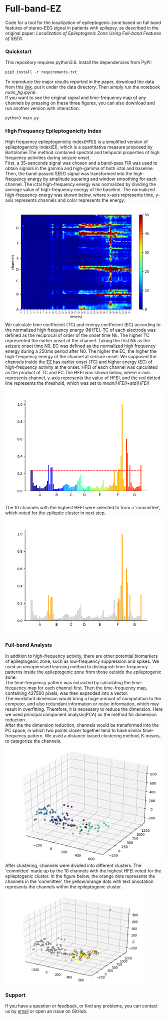 # Full-band-EZ
Code for a tool for the localization of epileptogenic zone based on full band features of stereo-EEG signal in patients with epilepsy, as described in the original paper: *Localization of Epileptogenic Zone Using Full-band Features of SEEG*.
### Quickstart
This repository requires python3.6. Install the dependencies from PyPI:
```python
pip3 install -r requirements.txt
```
To reproduce the major results reported in the paper, download the data from this [link](https://github.com/TongZhh/BrainQuake/raw/master/data). put it under the data directory. Then simply run the notebook *main_fig.ipynb*.<br>
If you want to see the original signal and time-frequency map of any channels by pressing on these three figures, you can also download and run another version with interaction:
```python
python3 main.py
```
### High Frequency Epileptogenicity Index
High frequency epileptogenicity index(HFEI) is a simplified version of epileptogenicity index(EI), which is a quantitative measure proposed by Bartolomei.The method combined spectral and temporal properties of high frequency activities during seizure onset. <br>
First, a 35-senconds signal was chosen and a band-pass FIR was used to obtain signals in the gamma and high-gamma of both ictal and baseline. Then, the band-passed SEEG signal was transformed into the high-frequency energy by amplitude squaring and window smoothing for each channel. The ictal high-frequency energy was normalized by dividing the average value of high-frequency energy of the baseline. The normalized high-frequency energy was shown below, where x-axis represents time, y-axis represents channels and color represents the energy:<br>
![](Assets/HFER.png)<br>
We calculate time coefficient (TC) and energy coefficient (EC) according to the normalized high frequency energy (NHFE). TC of each electrode was defined as the reciprocal of order of the onset time Nk. The higher TC represented the earlier onset of the channel. Taking the first Nk as the seizure onset time N0, EC was defined as the normalized high frequency energy during a 250ms period after N0. The higher the EC, the higher the high-frequency energy of the channel at seizure onset. We supposed the channels inside the EZ has earlier onset (TC) and higher energy (EC) of high-frequency activity at the onset. HFEI of each channel was calculated as the product of TC and EC.The HFEI was shown below, where x-axis represents channel, y-axis represents the value of HFEI, and the red dotted line represents the threshold, which was set to *mean(HFEI)+std(HFEI)*<br>
![](Assets/HFEI.png)<br>
The 10 channels with the highest HFEI were selected to form a 'committee', which voted for the epileptic cluster in next step.<br>
![](Assets/HFEI_top_10.png)<br>
### Full-band Analysis
In addition to high-frequency activity, there are other potential biomarkers of epileptogenic zone, such as low-frequency suppression and spikes. We used an unsupervised learning method to distinguish time-frequency patterns inside the epileptogenic zone from those outside the epileptogenic zone.<br>
The time-frequency pattern was extracted by calculating the time-frequency map for each channel first. Then the time-frequency map, containing 427500 pixels, was then expanded into a vector.<br>
The exorbitant dimension would bring a huge amount of computation to the computer, and also redundant information or noise information, which may result in overfitting. Therefore, it is necessary to reduce the dimension. Here we used principal component analysis(PCA) as the method for dimension reduction. <br>
After the the dimension reduction, channels would be transformed into the PC space, in which two points closer together tend to have similar time-frequency pattern. We used a distance-based clustering method, K-means, to categorize the channels. <br>
![](Assets/full_band_3d.png)<br>
After clustering, channels were divided into different clusters. The 'committee' made up by the 10 channels with the highest HFEI voted for the epileptogenic cluster. In the figure below, the orange dots represents the channels in the 'committee', the yellow/orange dots with text annotation represents the channels within the epileptogenic cluster.<br>
![](Assets/full_band_highlight_3d.png)<br>
### Support
If you have a question or feedback, or find any problems, you can contact us by [email](mailto:zhaotongztzt@gmail.com) or open an issue on GitHub.
